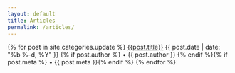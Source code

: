 ```yaml
---
layout: default
title: Articles
permalink: /articles/
---
```


{% for post in site.categories.update %}
<a class="post-link" href="{{post.url}}" >{{post.title}}</a>
{{ post.date | date: "%b %-d, %Y" }} {% if post.author %} • {{ post.author }} {% endif %}{% if post.meta %} • {{ post.meta }}{% endif %}
{% endfor %}
